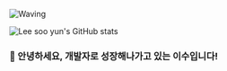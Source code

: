 ![Waving](https://capsule-render.vercel.app/api?type=waving&height=200&text=Good%20Day%20To%20Code!&fontAlign=40&fontAlignY=40&color=gradient)

![Lee soo yun's GitHub stats](https://github-readme-stats.vercel.app/api?username=mariasoo&theme=dark&show_icons=true)

### 🙇 안녕하세요, 개발자로 성장해나가고 있는 이수입니다!
